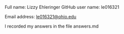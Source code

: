 Full name: Lizzy Ehleringer
GitHub user name: le016321

Email address: le016321@ohio.edu

I recorded my answers in the file answers.md
